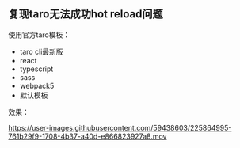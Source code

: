 ## 复现taro无法成功hot reload问题

使用官方taro模板：

- taro cli最新版
- react
- typescript
- sass
- webpack5
- 默认模板

效果：

https://user-images.githubusercontent.com/59438603/225864995-761b29f9-1708-4b37-a40d-e866823927a8.mov
